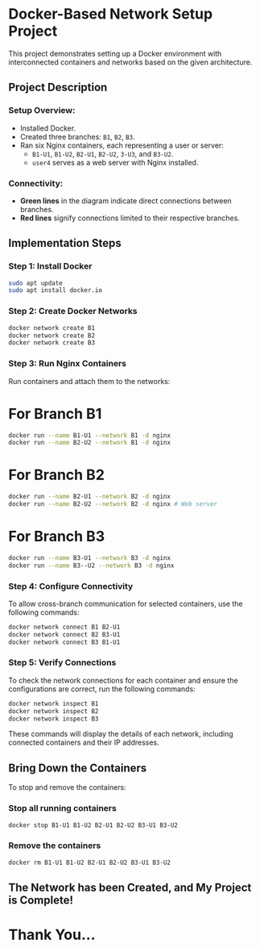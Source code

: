 # Docker-Based Network Setup Project

This project demonstrates setting up a Docker environment with interconnected containers and networks based on the given architecture.

## Project Description

### Setup Overview:
- Installed Docker.
- Created three branches: `B1`, `B2`, `B3`.
- Ran six Nginx containers, each representing a user or server:
  - `B1-U1`, `B1-U2`, `B2-U1`, `B2-U2`, `3-U3`, and `B3-U2`.
  - `user4` serves as a web server with Nginx installed.

### Connectivity:
- **Green lines** in the diagram indicate direct connections between branches.
- **Red lines** signify connections limited to their respective branches.

## Implementation Steps

### Step 1: Install Docker
```bash
sudo apt update
sudo apt install docker.io
```
### Step 2: Create Docker Networks
```bash
docker network create B1
docker network create B2
docker network create B3
```
### Step 3: Run Nginx Containers
Run containers and attach them to the networks:

# For Branch B1
```bash
docker run --name B1-U1 --network B1 -d nginx
docker run --name B2-U2 --network B1 -d nginx
```
# For Branch B2
```bash
docker run --name B2-U1 --network B2 -d nginx
docker run --name B2-U2 --network B2 -d nginx # Web server
```
# For Branch B3
```bash
docker run --name B3-U1 --network B3 -d nginx
docker run --name B3--U2 --network B3 -d nginx
```
### Step 4: Configure Connectivity
To allow cross-branch communication for selected containers, use the following commands:

```bash
docker network connect B1 B2-U1
docker network connect B2 B3-U1
docker network connect B3 B1-U1
```
### Step 5: Verify Connections
To check the network connections for each container and ensure the configurations are correct, run the following commands:

```bash
docker network inspect B1
docker network inspect B2
docker network inspect B3
```
These commands will display the details of each network, including connected containers and their IP addresses.
## Bring Down the Containers
To stop and remove the containers:
### Stop all running containers
```bash
docker stop B1-U1 B1-U2 B2-U1 B2-U2 B3-U1 B3-U2
```
### Remove the containers
```bash
docker rm B1-U1 B1-U2 B2-U1 B2-U2 B3-U1 B3-U2
```
## The Network has been Created, and My Project is Complete!
# Thank You...
